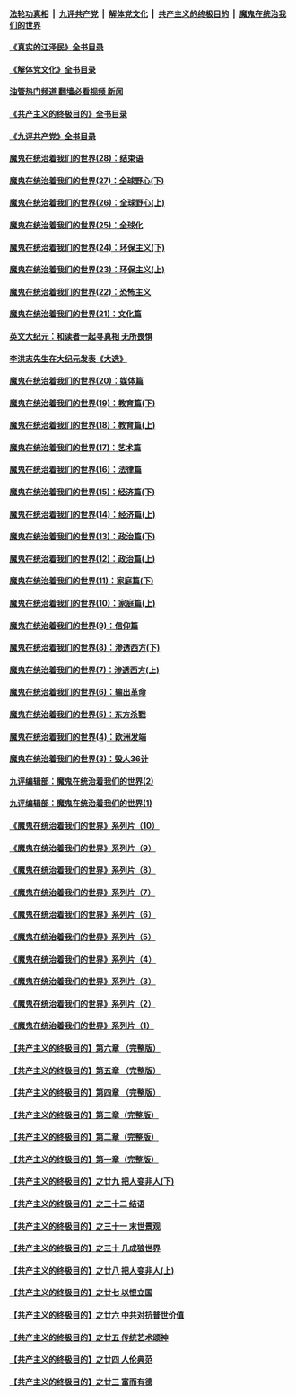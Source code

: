 ####  [法轮功真相](../../../../basic/blob/master/README.md?t=07231631) &nbsp;|&nbsp; [九评共产党](../../../../9ping.md/blob/master/README.md?t=07231631) &nbsp;|&nbsp; [解体党文化](../../../../jtdwh.md/blob/master/README.md?t=07231631)  &nbsp;|&nbsp; [共产主义的终极目的](../../../../gczydzjmd.md/blob/master/README.md?t=07231631) &nbsp;|&nbsp; [魔鬼在统治我们的世界](../../../../mgztzwmdsj.md/blob/master/README.md?t=07231631) 

#### [《真实的江泽民》全书目录](../pages/nsc422/n13721399.md?t=07231631) 

#### [《解体党文化》全书目录](../pages/nsc422/n13721157.md?t=07231631) 

#### [油管热门频道 翻墙必看视频 新闻](http://45.76.130.85:81/youtube.html?07231631)

#### [《共产主义的终极目的》全书目录](../pages/nsc422/n13721048.md?t=07231631) 

#### [《九评共产党》全书目录](../pages/nsc422/n13708085.md?t=07231631) 

#### [魔鬼在统治着我们的世界(28)：结束语](../pages/nsc422/n10936246.md?t=07231631) 

#### [魔鬼在统治着我们的世界(27)：全球野心(下)](../pages/nsc422/n10928319.md?t=07231631) 

#### [魔鬼在统治着我们的世界(26)：全球野心(上)](../pages/nsc422/n10900318.md?t=07231631) 

#### [魔鬼在统治着我们的世界(25)：全球化](../pages/nsc422/n10788205.md?t=07231631) 

#### [魔鬼在统治着我们的世界(24)：环保主义(下)](../pages/nsc422/n10695307.md?t=07231631) 

#### [魔鬼在统治着我们的世界(23)：环保主义(上)](../pages/nsc422/n10688613.md?t=07231631) 

#### [魔鬼在统治着我们的世界(22)：恐怖主义](../pages/nsc422/n10614727.md?t=07231631) 

#### [魔鬼在统治着我们的世界(21)：文化篇](../pages/nsc422/n10597706.md?t=07231631) 

#### [英文大纪元：和读者一起寻真相 无所畏惧](../pages/nsc422/n12542027.md?t=07231631) 

#### [李洪志先生在大纪元发表《大选》](../pages/nsc422/n12534746.md?t=07231631) 

#### [魔鬼在统治着我们的世界(20)：媒体篇](../pages/nsc422/n10586579.md?t=07231631) 

#### [魔鬼在统治着我们的世界(19)：教育篇(下)](../pages/nsc422/n10564808.md?t=07231631) 

#### [魔鬼在统治着我们的世界(18)：教育篇(上)](../pages/nsc422/n10526970.md?t=07231631) 

#### [魔鬼在统治着我们的世界(17)：艺术篇](../pages/nsc422/n10499093.md?t=07231631) 

#### [魔鬼在统治着我们的世界(16)：法律篇](../pages/nsc422/n10485969.md?t=07231631) 

#### [魔鬼在统治着我们的世界(15)：经济篇(下)](../pages/nsc422/n10469975.md?t=07231631) 

#### [魔鬼在统治着我们的世界(14)：经济篇(上)](../pages/nsc422/n10457370.md?t=07231631) 

#### [魔鬼在统治着我们的世界(13)：政治篇(下)](../pages/nsc422/n10448270.md?t=07231631) 

#### [魔鬼在统治着我们的世界(12)：政治篇(上)](../pages/nsc422/n10444576.md?t=07231631) 

#### [魔鬼在统治着我们的世界(11)：家庭篇(下)](../pages/nsc422/n10440961.md?t=07231631) 

#### [魔鬼在统治着我们的世界(10)：家庭篇(上)](../pages/nsc422/n10435448.md?t=07231631) 

#### [魔鬼在统治着我们的世界(9)：信仰篇](../pages/nsc422/n10432159.md?t=07231631) 

#### [魔鬼在统治着我们的世界(8)：渗透西方(下)](../pages/nsc422/n10429603.md?t=07231631) 

#### [魔鬼在统治着我们的世界(7)：渗透西方(上)](../pages/nsc422/n10426013.md?t=07231631) 

#### [魔鬼在统治着我们的世界(6)：输出革命](../pages/nsc422/n10421536.md?t=07231631) 

#### [魔鬼在统治着我们的世界(5)：东方杀戮](../pages/nsc422/n10417707.md?t=07231631) 

#### [魔鬼在统治着我们的世界(4)：欧洲发端](../pages/nsc422/n10414890.md?t=07231631) 

#### [魔鬼在统治着我们的世界(3)：毁人36计](../pages/nsc422/n10411583.md?t=07231631) 

#### [九评编辑部：魔鬼在统治着我们的世界(2)](../pages/nsc422/n10410036.md?t=07231631) 

#### [九评编辑部：魔鬼在统治着我们的世界(1)](../pages/nsc422/n10406825.md?t=07231631) 

#### [《魔鬼在统治着我们的世界》系列片（10）](../pages/nsc422/n12292670.md?t=07231631) 

#### [《魔鬼在统治着我们的世界》系列片（9）](../pages/nsc422/n12290859.md?t=07231631) 

#### [《魔鬼在统治着我们的世界》系列片（8）](../pages/nsc422/n12287445.md?t=07231631) 

#### [《魔鬼在统治着我们的世界》系列片（7）](../pages/nsc422/n12283425.md?t=07231631) 

#### [《魔鬼在统治着我们的世界》系列片（6）](../pages/nsc422/n12282314.md?t=07231631) 

#### [《魔鬼在统治着我们的世界》系列片（5）](../pages/nsc422/n12281419.md?t=07231631) 

#### [《魔鬼在统治着我们的世界》系列片（4）](../pages/nsc422/n12274024.md?t=07231631) 

#### [《魔鬼在统治着我们的世界》系列片（3）](../pages/nsc422/n12271322.md?t=07231631) 

#### [《魔鬼在统治着我们的世界》系列片（2）](../pages/nsc422/n12269049.md?t=07231631) 

#### [《魔鬼在统治着我们的世界》系列片（1）](../pages/nsc422/n12267575.md?t=07231631) 

#### [【共产主义的终极目的】第六章 （完整版）](../pages/nsc422/n11428913.md?t=07231631) 

#### [【共产主义的终极目的】第五章 （完整版）](../pages/nsc422/n11428912.md?t=07231631) 

#### [【共产主义的终极目的】第四章 （完整版）](../pages/nsc422/n11428907.md?t=07231631) 

#### [【共产主义的终极目的】第三章（完整版）](../pages/nsc422/n11428848.md?t=07231631) 

#### [【共产主义的终极目的】第二章（完整版）](../pages/nsc422/n11428831.md?t=07231631) 

#### [【共产主义的终极目的】第一章（完整版）](../pages/nsc422/n11417651.md?t=07231631) 

#### [【共产主义的终极目的】之廿九 把人变非人(下)](../pages/nsc422/n11344140.md?t=07231631) 

#### [【共产主义的终极目的】之三十二 结语](../pages/nsc422/n11360535.md?t=07231631) 

#### [【共产主义的终极目的】之三十一 末世景观](../pages/nsc422/n11351129.md?t=07231631) 

#### [【共产主义的终极目的】之三十 几成狼世界](../pages/nsc422/n11348280.md?t=07231631) 

#### [【共产主义的终极目的】之廿八 把人变非人(上)](../pages/nsc422/n11340492.md?t=07231631) 

#### [【共产主义的终极目的】之廿七 以恨立国](../pages/nsc422/n11336944.md?t=07231631) 

#### [【共产主义的终极目的】之廿六 中共对抗普世价值](../pages/nsc422/n11324785.md?t=07231631) 

#### [【共产主义的终极目的】之廿五 传统艺术颂神](../pages/nsc422/n11296396.md?t=07231631) 

#### [【共产主义的终极目的】之廿四 人伦典范](../pages/nsc422/n11296397.md?t=07231631) 

#### [【共产主义的终极目的】之廿三 富而有德](../pages/nsc422/n11283598.md?t=07231631) 

<img src='http://gfw-breaker.win/goodnews/indexes/nsc422.md' width='0px' height='0px'/>
